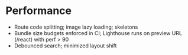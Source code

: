 # Performance
- Route code splitting; image lazy loading; skeletons
- Bundle size budgets enforced in CI; Lighthouse runs on preview URL (/react) with perf > 90
- Debounced search; minimized layout shift
